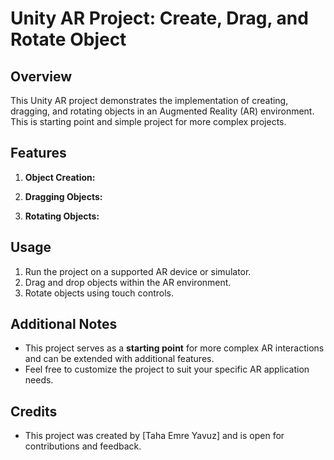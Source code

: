 
# Unity AR Project: Create, Drag, and Rotate Object

## Overview

This Unity AR project demonstrates the implementation of creating, dragging, and rotating objects in an Augmented Reality (AR) environment. This is starting point and simple project for more complex projects.

## Features

1.  **Object Creation:**
    
2.  **Dragging Objects:**
   
3.  **Rotating Objects:**
    
## Usage

1.  Run the project on a supported AR device or simulator.
2.  Drag and drop objects within the AR environment.
4.  Rotate objects using touch controls.

## Additional Notes

-   This project serves as a **starting point** for more complex AR interactions and can be extended with additional features.
-   Feel free to customize the project to suit your specific AR application needs.

## Credits

-   This project was created by [Taha Emre Yavuz] and is open for contributions and feedback.


